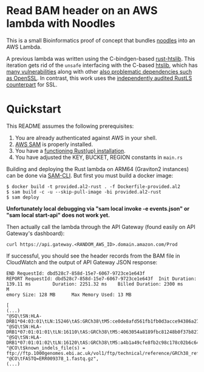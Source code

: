 # Read BAM header on an AWS lambda with Noodles

This is a small Bioinformatics proof of concept that bundles [noodles](http://github.com/zaeleus/noodles) into an AWS Lambda.

A previous lambda was written using the C-bindgen-based [rust-htslib](https://github.com/brainstorm/s3-rust-htslib-bam). This iteration gets rid of the `unsafe` interfacing with the C-based [htslib](https://github.com/samtools/htslib), which has [many vulnerabilities](https://github.com/samtools/htslib/pulls?q=oss-fuzz) along with other [also problematic dependencies such as OpenSSL](https://www.openssl.org/news/vulnerabilities.html). In contrast, this work uses the [independently audited RustLS counterpart](http://jbp.io/2020/06/14/rustls-audit.html) for SSL.

# Quickstart

This README assumes the following prerequisites:

1. You are already authenticated against AWS in your shell.
1. [AWS SAM](https://aws.amazon.com/serverless/sam/) is properly installed.
1. You have a [functioning Rust(up) installation](https://rustup.rs/).
1. You have adjusted the KEY, BUCKET, REGION constants in `main.rs`

Building and deploying the Rust lambda on ARM64 (Graviton2 instances) can be done via [SAM-CLI](https://docs.aws.amazon.com/serverless-application-model/latest/developerguide/serverless-sam-cli-install.html). But first you must build a docker image:

```
$ docker build -t provided.al2-rust . -f Dockerfile-provided.al2
$ sam build -c -u --skip-pull-image -bi provided.al2-rust
$ sam deploy
```

**Unfortunately local debugging via "sam local invoke -e events.json" or "sam local start-api" does not work yet.**

Then actually call the lambda through the API Gateway (found easily on API Gateway's dashboard):

```
curl https://api.gateway.<RANDOM_AWS_ID>.domain.amazon.com/Prod
```

If successful, you should see the header records from the BAM file in CloudWatch and the output of API Gateway JSON response:

```
END RequestId: dbd528c7-858d-15e7-6067-9723ce1e643f
REPORT RequestId: dbd528c7-858d-15e7-6067-9723ce1e643f  Init Duration: 139.11 ms        Duration: 2251.32 ms    Billed Duration: 2300 ms      M
emory Size: 128 MB      Max Memory Used: 13 MB

[
(...)
"@SQ\tSN:HLA-DRB1*04:03:01\tLN:15246\tAS:GRCh38\tM5:ce0de8afd561fb1fb0d3acce94386a27\tUR:ftp://ftp.1000genomes.ebi.ac.uk/vol1/ftp/technical/reference/GRCh38_reference_genome/GRCh38_full_analysis_set_plus_decoy_hla.fa\tSP:Human",
"@SQ\tSN:HLA-DRB1*07:01:01:01\tLN:16110\tAS:GRCh38\tM5:4063054a8189fbc81248b0f37b8273fd\tUR:ftp://ftp.1000genomes.ebi.ac.uk/vol1/ftp/technical/reference/GRCh38_reference_genome/GRCh38_full_analysis_set_plus_decoy_hla.fa\tSP:Human",
"@SQ\tSN:HLA-DRB1*07:01:01:02\tLN:16120\tAS:GRCh38\tM5:a4b1a49cfe8fb2c98c178c02b6c64ed4\tUR:ftp://ftp.1000genomes.ebi.ac.uk/vol1/ftp/technical/reference/GRCh38_reference_genome/GRCh38_full_analysis_set_plus_decoy_hla.fa\tSP:Human",
"@CO\t$known_indels_file(s) = ftp://ftp.1000genomes.ebi.ac.uk/vol1/ftp/technical/reference/GRCh38_reference_genome/other_mapping_resources/ALL.wgs.1000G_phase3.GRCh38.ncbi_remapper.20150424.shapeit2_indels.vcf.gz",
"@CO\tFASTQ=ERR009378_1.fastq.gz",
(...)
```
